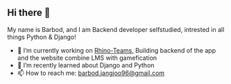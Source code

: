 ## Hi there 👋

My name is Barbod, and I am Backend developer selfstudied, intrested in all things Python & Django!

- 🔭 I’m currently working on [Rhino-Teams](https://rhino-teams.com), Building backend of the app and the website combine LMS with gamefication
- 🌱 I’m recently learned about Django and Python
- 📫 How to reach me: barbod.jangjoo96@gmail.com
<!--
**barbodjangjoo/barbodjangjoo** is a ✨ _special_ ✨ repository because its `README.md` (this file) appears on your GitHub profile.

Here are some ideas to get you started:

- 🔭 I’m currently working on ...
- 🌱 I’m currently learning ...
- 👯 I’m looking to collaborate on ...
- 🤔 I’m looking for help with ...
- 💬 Ask me about ...
- 📫 How to reach me: ...
- 😄 Pronouns: ...
- ⚡ Fun fact: ...
-->
